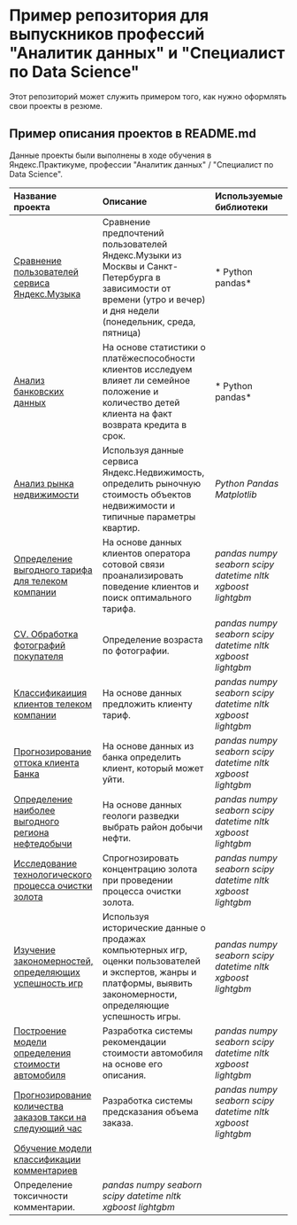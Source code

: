 # Пример репозитория для выпускников профессий "Аналитик данных" и "Специалист по Data Science"

Этот репозиторий может служить примером того, как нужно оформлять свои проекты в резюме.

## Пример описания проектов в README.md

Данные проекты были выполнены в ходе обучения в Яндекс.Практикуме, профессии "Аналитик данных" / "Специалист по Data Science".

| Название проекта | Описание | Используемые библиотеки | 
| :---------------------- | :---------------------- | :---------------------- |
| [Сравнение пользователей сервиса Яндекс.Музыка](01_music_service) | Сравнение предпочтений пользователей Яндекс.Музыки из Москвы и Санкт-Петербурга в зависимости от времени (утро и вечер) и дня недели (понедельник, среда, пятница)| * Python pandas* |
| [Анализ банковских данных](02_bank_borrowers) |На основе статистики о платёжеспособности клиентов исследуем влияет ли семейное положение и количество детей клиента на факт возврата кредита в срок. |* Python pandas* | 
| [Анализ рынка недвижимости](03_real_estate_market) | Используя данные сервиса Яндекс.Недвижимость, определить рыночную стоимость объектов недвижимости и типичные параметры квартир. | *Python Pandas Matplotlib* | 
| [Определение выгодного тарифа для телеком компании](04_tariff_telecom) | На основе данных клиентов оператора сотовой связи проанализировать поведение клиентов и поиск оптимального тарифа. | *pandas numpy seaborn scipy datetime nltk xgboost lightgbm* | 
| [CV. Обработка фотографий покупателя](05_age_determination) | Определение возраста по фотографии. | *pandas numpy seaborn scipy datetime nltk xgboost lightgbm* | 
| [Классификаиция клиентов телеком компании](06_telecom_clients) | На основе данных предложить клиенту тариф. | *pandas numpy seaborn scipy datetime nltk xgboost lightgbm* | 
| [Прогнозирование оттока клиента Банка](07_churn_customer_bank) | На основе данных из банка определить клиент, который может уйти. | *pandas numpy seaborn scipy datetime nltk xgboost lightgbm* | 
| [Определение наиболее выгодного региона нефтедобычи](08_region_oil_production) | На основе данных геологи разведки выбрать район добычи нефти. | *pandas numpy seaborn scipy datetime nltk xgboost lightgbm* | 
| [Исследование технологического процесса очистки золота](09_gold_refining) | Спрогнозировать концентрацию золота при проведении процесса очистки золота. | *pandas numpy seaborn scipy datetime nltk xgboost lightgbm* | 
| [Изучение закономерностей, определяющих успешность игр](10_game_success) | Используя исторические данные о продажах компьютерных игр, оценки пользователей и экспертов, жанры и платформы, выявить закономерности, определяющие успешность игры. | *pandas numpy seaborn scipy datetime nltk xgboost lightgbm* | 
| [Построение модели определения стоимости автомобиля](11_car_cost) | Разработка системы рекомендации стоимости автомобиля на основе его описания. | *pandas numpy seaborn scipy datetime nltk xgboost lightgbm* | 
| [Прогнозирование количества заказов такси на следующий час](12_taxi_order_forecasting) | Разработка системы предсказания объема заказа. | *pandas numpy seaborn scipy datetime nltk xgboost lightgbm* | 
| [Обучение модели классификации комментариев](13_toxic_comments) | 
Определение токсичности комментарии. | *pandas numpy seaborn scipy datetime nltk xgboost lightgbm* | 
